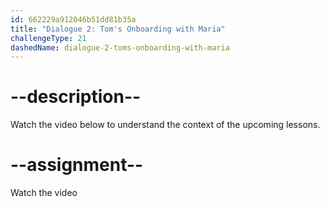 ```yaml
---
id: 662229a912046b51dd81b35a
title: "Dialogue 2: Tom's Onboarding with Maria"
challengeType: 21
dashedName: dialogue-2-toms-onboarding-with-maria
---
```


# --description--

Watch the video below to understand the context of the upcoming lessons.

# --assignment--

Watch the video
